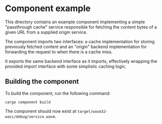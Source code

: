 # Component example

This directory contains an example component implementing a simple "passthrough 
cache" service responsible for fetching the content bytes of a given URL from a 
supplied origin service.

The component imports two interfaces: a cache implementation for storing 
previously fetched content and an "origin" backend implementation for 
forwarding the request to when there is a cache miss.

It exports the same backend interface as it imports, effectively wrapping the 
provided import interface with some simplistic caching logic.

## Building the component

To build the component, run the following command:

```
cargo component build
```

The component should now exist at `target/wasm32-wasi/debug/service.wasm`.

